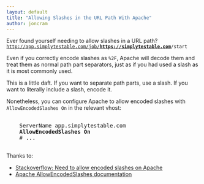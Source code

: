 ```yaml
---
layout: default
title: "Allowing Slashes in the URL Path With Apache"
author: joncram
---
```

 
Ever found yourself needing to allow slashes in a URL path?
<code>
    http://app.simplytestable.com/job/<strong>https://simplytestable.com</strong>/start
</code>

Even if you correctly encode slashes as `%2F`, Apache will decode them and treat them as normal
path part separators, just as if you had used a slash as it is most commonly used.

This is a little daft. If you want to separate path parts, use a slash. If you want to literally include a slash,
encode it.

Nonetheless, you can configure Apache to allow encoded slashes with `AllowEncodedSlashes On` in the relevant
vhost:

<pre>
<VirtualHost 127.0.0.1:80>
    ServerName app.simplytestable.com
    <strong>AllowEncodedSlashes On</strong>
    # ...
</VirtualHost>
</pre>

Thanks to:

- [Stackoverflow: Need to allow encoded slashes on Apache](http://stackoverflow.com/questions/4390436/need-to-allow-encoded-slashes-on-apache)
- [Apache AllowEncodedSlashes documentation](httpd.apache.org/docs/2.0/mod/core.html#allowencodedslashes)

